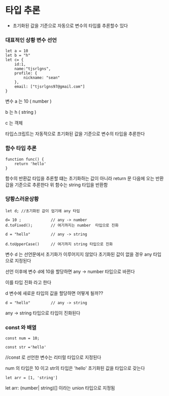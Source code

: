 # 타입 추론 

+ 초기화된 값을 기준으로 자동으로 변수의 타입를 추론할수 있다

### 대표적인 상황 변수 선언
```
let a = 10
let b = "h"
let c= {
    id:1,
    name:"tjsrlgns",
    profile: {
        nickname: "sean"
    },
    email: ["tjsrlgns97@gmail.com"]
}
```

변수 a 는 10 ( number )

b 는 h ( string )

c 는 객체 

타입스크립트는 자동적으로 초기화된 값을 기준으로 변수의 타입을 추론한다 

### 함수 타입 추론

```
function func() {
    return 'hello'
}
```

함수의 반환값 타입을 추론할 떄는 초기화하는 값이 아니라 return 문 다음에 오는 반환갑을 기준으로 추론한다 
위 함수는 string 타입을 반환함 

### 당황스러운상황

```
let d; //초기화된 값이 업기에 any 타입

d= 10 ;             // any -> number
d.toFixed();        // 여기까지는 number  타입으로 진화

d = "hello"         // any -> string

d.toUpperCase()     // 여기까지 string 타입으로 진화 
```

변수 d 는 선언문에서 초기화가 이루어지지 않았다 
초기화된 값이 없을 경우 any 타입으로 지정된다 

선언 이후에 변수 d에 10을 할당하면  any -> number 타입으로 바뀐다 

이를 타입 진화 라고 한다 

d 변수에 새로운 타입의 값을 할당하면 어떻게 될까??

```
d = "hello"         // any -> string
```

any -> string 타입으로 타입이 진화된다 


### const 와 배열

```
const num = 10;     

const str ='hello'
```

//const 로 선언한 변수는 리터럴 타입으로 지정된다

num 의 타입은  10 이고 str의 타입은 'hello' 초기화된 값을 타입으로 갖는다 

```
let arr = [1, 'string']
```
let arr: (number| string)[] 이라는 
union 타입으로 지정됨 